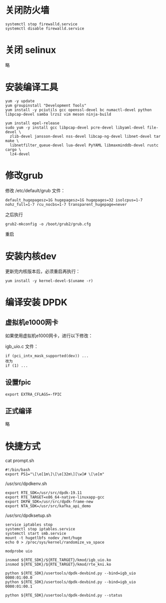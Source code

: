 # 关闭防火墙
```shell
systemctl stop firewalld.service
systemctl disable firewalld.service
```
# 关闭 selinux
略

# 安装编译工具
```shell
yum -y update
yum groupinstall "Development Tools"
yum install -y pciutils gcc openssl-devel bc numactl-devel python libpcap-devel samba lrzsz vim meson ninja-build

yum install epel-release
sudo yum -y install gcc libpcap-devel pcre-devel libyaml-devel file-devel \
  zlib-devel jansson-devel nss-devel libcap-ng-devel libnet-devel tar make \
  libnetfilter_queue-devel lua-devel PyYAML libmaxminddb-devel rustc cargo \
  lz4-devel
```

# 修改grub
修改 /etc/default/grub 文件：
```shell
default_hugepagesz=1G hugepagesz=1G hugepages=32 isolcpus=1-7 nohz_full=1-7 rcu_nocbs=1-7 transparent_hugepage=never
```
之后执行
```shell
grub2-mkconfig -o /boot/grub2/grub.cfg
```
重启

# 安装内核dev
更新完内核版本后，必须重启再执行：
```shell
yum install -y kernel-devel-$(uname -r)
```
# 编译安装 DPDK
## 虚拟机e1000网卡
如果使用虚拟机e1000网卡，进行以下修改：

igb_uio.c 文件：
```shell
if (pci_intx_mask_supported(dev)) ...
改为
if (1) ...
```
## 设置fpic
```shell
export EXTRA_CFLAGS=-fPIC
```
## 正式编译
略

# 快捷方式
cat prompt.sh
```shell
#!/bin/bash
export PS1="\[\e[1m\]\[\e[32m\][\w]# \[\e[m"
```
/usr/src/dpdkenv.sh
```shell
export RTE_SDK=/usr/src/dpdk-19.11
export RTE_TARGET=x86_64-native-linuxapp-gcc
export DKFW_SDK=/usr/src/dpdk-frame-new
export NTA_SDK=/usr/src/kafka_api_demo
```

/usr/src/dpdksetup.sh
```shell
service iptables stop
systemctl stop iptables.service
systemctl start smb.service
mount -t hugetlbfs nodev /mnt/huge
echo 0 > /proc/sys/kernel/randomize_va_space

modprobe uio

insmod ${RTE_SDK}/${RTE_TARGET}/kmod/igb_uio.ko
insmod ${RTE_SDK}/${RTE_TARGET}/kmod/rte_kni.ko

python ${RTE_SDK}/usertools/dpdk-devbind.py --bind=igb_uio 0000:01:00.0
python ${RTE_SDK}/usertools/dpdk-devbind.py --bind=igb_uio 0000:01:00.1

python ${RTE_SDK}/usertools/dpdk-devbind.py --status
```
